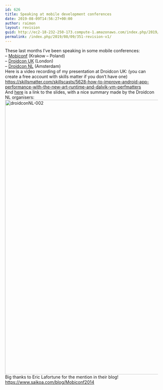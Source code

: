 ```yaml
---
id: 626
title: Speaking at mobile development conferences
date: 2019-08-09T14:56:27+00:00
author: raimon
layout: revision
guid: http://ec2-18-232-250-173.compute-1.amazonaws.com/index.php/2019/08/09/351-revision-v1/
permalink: /index.php/2019/08/09/351-revision-v1/
---
```

These last months I&#8217;ve been speaking in some mobile conferences:  
&#8211; [Mobiconf](http://www.mobiconf.org/) (Krakow &#8211; Poland)  
&#8211; [Droidcon UK](http://uk.droidcon.com/2014/) (London)  
&#8211; [Droidcon NL](http://www.droidcon.nl/) (Amsterdam)  
Here is a video recording of my presentation at Droidcon UK: (you can create a free account with skills matter if you don&#8217;t have one)  
<https://skillsmatter.com/skillscasts/5628-how-to-improve-android-app-performance-with-the-new-art-runtime-and-dalvik-vm-perfmatters>  
And [here](http://ec2-18-232-250-173.compute-1.amazonaws.com/wp-content/uploads/2015/01/droidcon_nl_android.pdf) is a link to the slides, with a nice summary made by the Droidcon NL organisers:  
[<img loading="lazy" src="http://ec2-18-232-250-173.compute-1.amazonaws.com/wp-content/uploads/2015/01/droidconnl-002.png" alt="droidconNL-002" width="1280" height="901" class="alignnone size-full wp-image-361" srcset="http://blog.rafols.org/wp-content/uploads/2015/01/droidconnl-002.png 1280w, http://blog.rafols.org/wp-content/uploads/2015/01/droidconnl-002-300x211.png 300w, http://blog.rafols.org/wp-content/uploads/2015/01/droidconnl-002-768x541.png 768w, http://blog.rafols.org/wp-content/uploads/2015/01/droidconnl-002-1024x721.png 1024w" sizes="(max-width: 1280px) 100vw, 1280px" />](http://ec2-18-232-250-173.compute-1.amazonaws.com/wp-content/uploads/2015/01/droidcon_nl_android.pdf)  
Big thanks to Eric Lafortune for the mention in their blog! <https://www.saikoa.com/blog/Mobiconf2014>